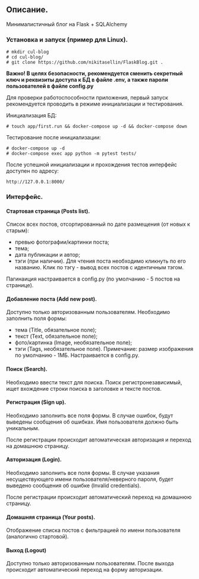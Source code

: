 ## Описание.
Минималистичный блог на Flask + SQLAlchemy
### Установка и запуск (пример для Linux).
```
# mkdir cul-blog
# cd cul-blog/
# git clone https://github.com/nikitasellin/FlaskBlog.git .
```
**Важно! В целях безопасности, рекомендуется сменить секретный ключ и реквизиты доступа к БД в
файле .env, а также пароли пользователей в файле config.py**

Для проверки работоспособности приложения, первый запуск рекомендуется проводить 
в режиме инициализации и тестирования.

Инициализация БД:
```
# touch app/first.run && docker-compose up -d && docker-compose down
```
Тестирование после инициализации:
```
# docker-compose up -d
# docker-compose exec app python -m pytest tests/
```
После успешной инициализации и прохождения тестов интерфейс доступен по адресу:
```
http://127.0.0.1:8000/
```

### Интерфейс.
#### Стартовая страница (Posts list).
Список всех постов, отсортированный по дате размещения (от новых к старым):
* превью фотографии/картинки поста;
* тема;
* дата публикации и автор;
* тэги (при наличии).
Для чтения поста необходимо кликнуть по его названию. 
Клик по тэгу - вывод всех постов с идентичным тэгом.
  
Пагинаиция настраивается в config.py (по умолчанию - 5 постов на странице).

#### Добавление поста (Add new post).
Доступно только авторизованным пользователям.
Необходимо заполнить поля формы:
* тема (Title, обязательное поле);
* текст (Text, обязательное поле);
* фото/картинка (Image, необязательное поле);
* тэги (Tags, необязательное поле).
Примечание: размер изображения по умолчанию - 1МБ. Настраивается в config.py.
  
#### Поиск (Search).
Необходимо ввести текст для поиска. Поиск регистронезависимый, ищет вхождение строки поиска 
в заголовке и тексте постов.

#### Регистрация (Sign up).
Необходимо заполнить все поля формы. В случае ошибок, будут выведены сообщения об ошибках.
Имя пользователя должно быть уникальным. 

После регистрации происходит автоматическая авторизация и переход на домашнюю страницу.

#### Авторизация (Login).
Необходимо заполнить все поля формы. В случае указания несуществующего имени 
пользователя/неверного пароля, будет выведено сообщения об ошибке (Invalid credentials).

После регистрации происходит автоматический переход на домашнюю страницу.

#### Домашняя страница (Your posts).
Отображение списка постов с фильтрацией по имени пользователя (аналогично стартовой).

#### Выход (Logout)
Доступно только авторизованным пользователям. После выхода происходит автоматический 
переход на форму авторизации.
